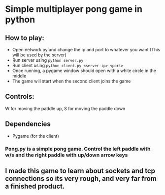 # Simple multiplayer pong game in python

## How to play:
- Open network.py and change the ip and port to whatever you want (This will be used by the server)
- Run server using `python server.py`
- Run client using `python client.py <server-ip> <port>`
- Once running, a pygame window should open with a white circle in the middle
- The game will start when the second client joins the game

## Controls:
W for moving the paddle up, S for moving the paddle down

## Dependencies
- Pygame (for the client)

### Pong.py is a simple pong game. Control the left paddle with w/s and the right paddle with up/down arrow keys

## I made this game to learn about sockets and tcp connections so its very rough, and very far from a finished product.
